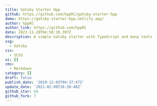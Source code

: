 ```yaml
---
title: Gatsby Starter Hpp
github: https://github.com/hppRC/gatsby-starter-hpp
demo: https://gatsby-starter-hpp.netlify.app/
author: hppRC
author_link: https://github.com/hppRC
date: 2023-11-28T04:58:10.397Z
description: A simple Gatsby starter with TypeScript and many tools
ssg:
  - Gatsby
css:
  - SCSS
ui: []
cms:
  - Markdown
category: []
draft: false
publish_date: '2019-12-03T04:37:47Z'
update_date: '2021-02-08T18:26:48Z'
github_star: 54
github_fork: 7
---
```

